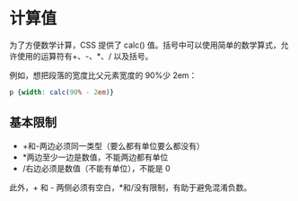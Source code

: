 # 计算值

为了方便数学计算，CSS 提供了 calc() 值。括号中可以使用简单的数学算式，允许使用的运算符有+、-、*、/ 以及括号。

例如，想把段落的宽度比父元素宽度的 90%少 2em：

```CSS
p {width: calc(90% - 2em)}
```

## 基本限制

* +和-两边必须同一类型（要么都有单位要么都没有）
* *两边至少一边是数值，不能两边都有单位
* /右边必须是数值（不能有单位），不能是 0

此外，+ 和 - 两侧必须有空白，*和/没有限制，有助于避免混淆负数。
